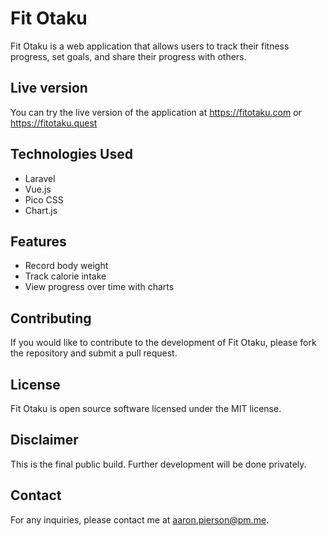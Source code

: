 # Fit Otaku

Fit Otaku is a web application that allows users to track their fitness progress, set goals, and share their progress with others.

## Live version

You can try the live version of the application at https://fitotaku.com or https://fitotaku.quest

## Technologies Used
- Laravel
- Vue.js
- Pico CSS
- Chart.js

## Features
- Record body weight
- Track calorie intake
- View progress over time with charts

## Contributing
If you would like to contribute to the development of Fit Otaku, please fork the repository and submit a pull request.

## License
Fit Otaku is open source software licensed under the MIT license.

## Disclaimer

This is the final public build. Further development will be done privately.

## Contact

For any inquiries, please contact me at aaron.pierson@pm.me.

